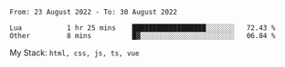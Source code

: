 <!--START_SECTION:waka-->

```text
From: 23 August 2022 - To: 30 August 2022

Lua           1 hr 25 mins    ██████████████████░░░░░░░   72.43 %
Other         8 mins          █▓░░░░░░░░░░░░░░░░░░░░░░░   06.84 %
```

<!--END_SECTION:waka-->
My Stack: `html, css, js, ts, vue`

